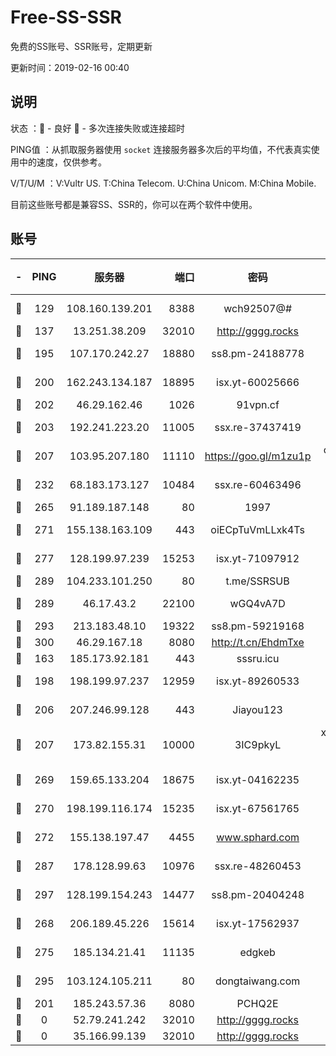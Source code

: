 # Free-SS-SSR

免费的SS账号、SSR账号，定期更新

更新时间：2019-02-16 00:40

## 说明

状态     ：🙂 - 良好 🙁 - 多次连接失败或连接超时

PING值   ：从抓取服务器使用 `socket` 连接服务器多次后的平均值，不代表真实使用中的速度，仅供参考。

V/T/U/M  ：V:Vultr US. T:China Telecom. U:China Unicom. M:China Mobile.

目前这些账号都是兼容SS、SSR的，你可以在两个软件中使用。

## 账号

|-|PING|服务器|端口|密码|加密方式|区域|V/T/U/M|
|:----:|:----:|:-----:|-----:|:----:|:----:|:----:|:----:|
|🙂|129|108.160.139.201|8388|wch92507@#|aes-256-cfb|JP|3↓/10↑/10↑/10↑|
|🙂|137|13.251.38.209|32010|http://gggg.rocks|chacha20|SG|10↑/10↑/10↑/10↑|
|🙂|195|107.170.242.27|18880|ss8.pm-24188778|aes-256-cfb|US|7↑/6↑/6↑/6↑|
|🙂|200|162.243.134.187|18895|isx.yt-60025666|aes-256-cfb|US|9↑/9↑/9↑/9↑|
|🙂|202|46.29.162.46|1026|91vpn.cf|rc4-md5|RU|10↑/10↑/8↑/10↑|
|🙂|203|192.241.223.20|11005|ssx.re-37437419|aes-256-cfb|US|7↑/6↑/6↑/6↑|
|🙂|207|103.95.207.180|11110|https://goo.gl/m1zu1p|chacha20-ietf|US|8↑/9↑/9↑/9↑|
|🙂|232|68.183.173.127|10484|ssx.re-60463496|aes-256-cfb|US|7↑/6↑/6↑/6↑|
|🙂|265|91.189.187.148|80|1997|chacha20|US|10↑/10↑/10↑/10↑|
|🙂|271|155.138.163.109|443|oiECpTuVmLLxk4Ts|aes-256-cfb|US|1↓/10↑/10↑/10↑|
|🙂|277|128.199.97.239|15253|isx.yt-71097912|aes-256-cfb|SG|9↑/9↑/9↑/9↑|
|🙂|289|104.233.101.250|80|t.me/SSRSUB|rc4-md5|CA|10↑/10↑/10↑/10↑|
|🙂|289|46.17.43.2|22100|wGQ4vA7D|aes-256-gcm|RU|3↑/10↑/10↑/10↑|
|🙂|293|213.183.48.10|19322|ss8.pm-59219168|rc4-md5|RU|6↑/6↑/6↑/6↑|
|🙂|300|46.29.167.18|8080|http://t.cn/EhdmTxe|rc4-md5|RU|7↑/6↑/4↑/6↑|
|🙂|163|185.173.92.181|443|sssru.icu|rc4-md5|RU|10↑/10↑/7↑/10↑|
|🙂|198|198.199.97.237|12959|isx.yt-89260533|aes-256-cfb|US|9↑/9↑/9↑/9↑|
|🙂|206|207.246.99.128|443|Jiayou123|aes-256-cfb|US|8↑/9↑/9↓/10↑|
|🙂|207|173.82.155.31|10000|3IC9pkyL|xchacha20-ietf-poly1305|US|6↑/7↑/6↑/6↑|
|🙂|269|159.65.133.204|18675|isx.yt-04162235|aes-256-cfb|SG|8↑/9↑/8↑/9↑|
|🙂|270|198.199.116.174|15235|isx.yt-67561765|aes-256-cfb|US|9↑/9↑/9↑/9↑|
|🙂|272|155.138.197.47|4455|www.sphard.com|aes-256-cfb|US|7↑/8↑/10↑/9↑|
|🙂|287|178.128.99.63|10976|ssx.re-48260453|aes-256-cfb|SG|7↑/6↑/6↑/6↑|
|🙂|297|128.199.154.243|14477|ss8.pm-20404248|aes-256-cfb|SG|7↑/6↑/6↑/6↑|
|🙂|268|206.189.45.226|15614|isx.yt-17562937|aes-256-cfb|SG|9↑/9↑/9↑/9↑|
|🙂|275|185.134.21.41|11135|edgkeb|aes-256-cfb|GB|10↑/10↑/10↑/10↑|
|🙁|295|103.124.105.211|80|dongtaiwang.com|aes-256-cfb|US|10↑/10↑/10↑/10↑|
|🙁|201|185.243.57.36|8080|PCHQ2E|rc4-md5|US|10↑/10↑/10↑/10↑|
|🙁|0|52.79.241.242|32010|http://gggg.rocks|chacha20|KR|9↑/10↑/9↑/10↑|
|🙁|0|35.166.99.139|32010|http://gggg.rocks|chacha20|US|10↑/10↑/10↑/10↑|
